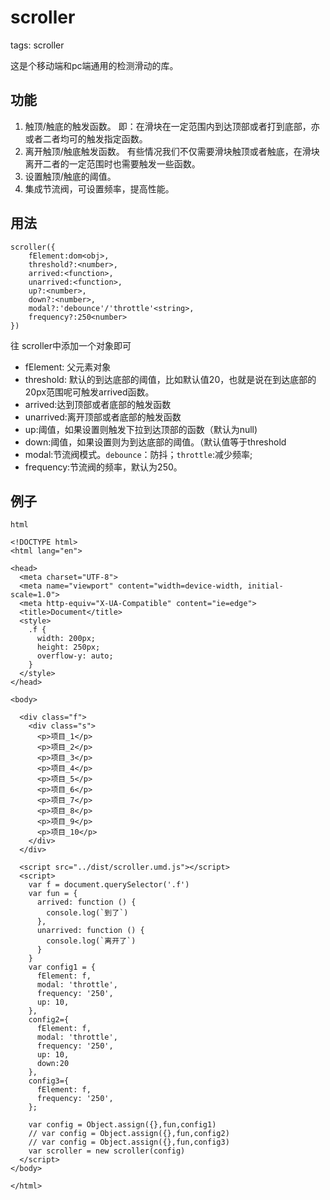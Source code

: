 # scroller 

tags: scroller 

这是个移动端和pc端通用的检测滑动的库。

## 功能

1. 触顶/触底的触发函数。
    即：在滑块在一定范围内到达顶部或者打到底部，亦或者二者均可的触发指定函数。
2. 离开触顶/触底触发函数。
    有些情况我们不仅需要滑块触顶或者触底，在滑块离开二者的一定范围时也需要触发一些函数。
3. 设置触顶/触底的阈值。
4. 集成节流阀，可设置频率，提高性能。

## 用法
```
scroller({
    fElement:dom<obj>,
    threshold?:<number>,
    arrived:<function>,
    unarrived:<function>,
    up?:<number>,
    down?:<number>,
    modal?:'debounce'/'throttle'<string>,
    frequency?:250<number>
})
```

往 scroller中添加一个对象即可

* fElement: 父元素对象
* threshold: 默认的到达底部的阈值，比如默认值20，也就是说在到达底部的20px范围呢可触发arrived函数。
* arrived:达到顶部或者底部的触发函数
* unarrived:离开顶部或者底部的触发函数
* up:阈值，如果设置则触发下拉到达顶部的函数（默认为null)
* down:阈值，如果设置则为到达底部的阈值。（默认值等于threshold
* modal:节流阀模式。`debounce`：防抖；`throttle`:减少频率;
* frequency:节流阀的频率，默认为250。

## 例子

`html`

```
<!DOCTYPE html>
<html lang="en">

<head>
  <meta charset="UTF-8">
  <meta name="viewport" content="width=device-width, initial-scale=1.0">
  <meta http-equiv="X-UA-Compatible" content="ie=edge">
  <title>Document</title>
  <style>
    .f {
      width: 200px;
      height: 250px;
      overflow-y: auto;
    }
  </style>
</head>

<body>

  <div class="f">
    <div class="s">
      <p>项目_1</p>
      <p>项目_2</p>
      <p>项目_3</p>
      <p>项目_4</p>
      <p>项目_5</p>
      <p>项目_6</p>
      <p>项目_7</p>
      <p>项目_8</p>
      <p>项目_9</p>
      <p>项目_10</p>
    </div>
  </div>

  <script src="../dist/scroller.umd.js"></script>
  <script>
    var f = document.querySelector('.f')
    var fun = {
      arrived: function () {
        console.log(`到了`)
      },
      unarrived: function () {
        console.log(`离开了`)
      }
    }
    var config1 = {
      fElement: f,
      modal: 'throttle',
      frequency: '250',
      up: 10,
    },
    config2={
      fElement: f,
      modal: 'throttle',
      frequency: '250',
      up: 10,
      down:20
    },
    config3={
      fElement: f,
      frequency: '250',
    };

    var config = Object.assign({},fun,config1)
    // var config = Object.assign({},fun,config2)
    // var config = Object.assign({},fun,config3)
    var scroller = new scroller(config)
  </script>
</body>

</html>
```
